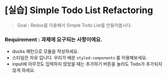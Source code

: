 # [실습] Simple Todo List Refactoring
> Goal : Redux를 이용해서 Simple Todo List를 만들어봅시다.

### Requirement : 과제에 요구되는 사항이에요.
- ducks 패턴으로 모듈을 작성하세요.
- 스타일은 자유 입니다. 우리가 배운 `styled-components` 를 이용해보세요.
- input에 아무것도 입력하지 않았을 때는 추가하기 버튼을 눌러도 Todo가 추가되지 않게 하세요.